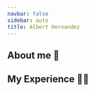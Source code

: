 ```yaml
---
navbar: false
sidebar: auto
title: Albert Hernandez
---
```


## About me :man:

<About />

## My Experience :man_technologist:

<Jobs />
